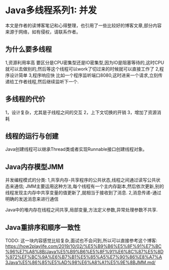# Java多线程系列1: 并发
本文是作者的读博客笔记和心得整理，也引用了一些比较好的博客文章,部分内容来源于网络，如有侵权，请联系作者。

## 为什么要多线程
1,资源利用率高
要区分是CPU密集型还是IO密集型,因为IO是阻塞等待的,这时CPU就可以去做别的,然后等这个线程可以work了切过来的时候就可以直接工作了
2,程序设计简单
3,程序响应快
比如一个程序监听端口8080,这时进来一个请求,立刻传递给工作者线程,然后继续监听下一个.

## 多线程的代价
1，设计复杂，尤其是子线程之间的交互
2，上下文切换的开销
3，增加了资源消耗

## 线程的运行与创建
Java创建线程可以继承Thread类或者实现Runnable接口创建线程对象。

## Java内存模型JMM

并发编程模式的分类:
1,共享内存-共享程序的公共状态,线程之间通过读写公共状态来通信;
JMM主要运用这种方法,每个线程有一个主内存副本,然后依次更新,别的线程发现主内存中共享变量的值更新了,就相当于接收到了消息.
2,消息传递-通过明确的发送消息来进行通信

Java中的堆内存在线程之间共享,局部变量,方法定义参数,异常处理参数不共享.

## Java重排序和顺序一致性
TODO:
这一块内容感觉比较复杂,面试也不会问到,所以可以直接参考这个博客:
https://how2playlife.com/2019/10/02/%E5%B9%B6%E5%8F%91%E7%BC%96%E7%A8%8B/Java%E5%B9%B6%E5%8F%91%E6%8C%87%E5%8D%972%EF%BC%9A%E6%B7%B1%E5%85%A5%E7%90%86%E8%A7%A3Java%E5%86%85%E5%AD%98%E6%A8%A1%E5%9E%8BJMM.md/



